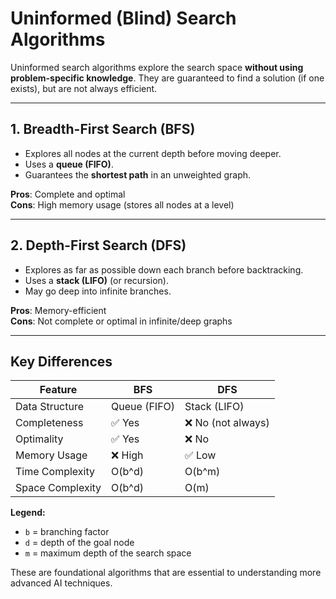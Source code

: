# Uninformed (Blind) Search Algorithms

Uninformed search algorithms explore the search space **without using problem-specific knowledge**. They are guaranteed to find a solution (if one exists), but are not always efficient.

---

## 1. Breadth-First Search (BFS)

- Explores all nodes at the current depth before moving deeper.
- Uses a **queue (FIFO)**.
- Guarantees the **shortest path** in an unweighted graph.

**Pros**: Complete and optimal  
**Cons**: High memory usage (stores all nodes at a level)

---

## 2. Depth-First Search (DFS)

- Explores as far as possible down each branch before backtracking.
- Uses a **stack (LIFO)** (or recursion).
- May go deep into infinite branches.

**Pros**: Memory-efficient  
**Cons**: Not complete or optimal in infinite/deep graphs

---

## Key Differences

| Feature       | BFS             | DFS             |
|---------------|------------------|------------------|
| Data Structure| Queue (FIFO)     | Stack (LIFO)     |
| Completeness  | ✅ Yes            | ❌ No (not always)|
| Optimality    | ✅ Yes            | ❌ No             |
| Memory Usage  | ❌ High           | ✅ Low            |
| Time Complexity  | O(b^d)           | O(b^m)            |
| Space Complexity  | O(b^d)      | O(m)            |

**Legend:**
- `b` = branching factor
- `d` = depth of the goal node
- `m` = maximum depth of the search space

These are foundational algorithms that are essential to understanding more advanced AI techniques.
